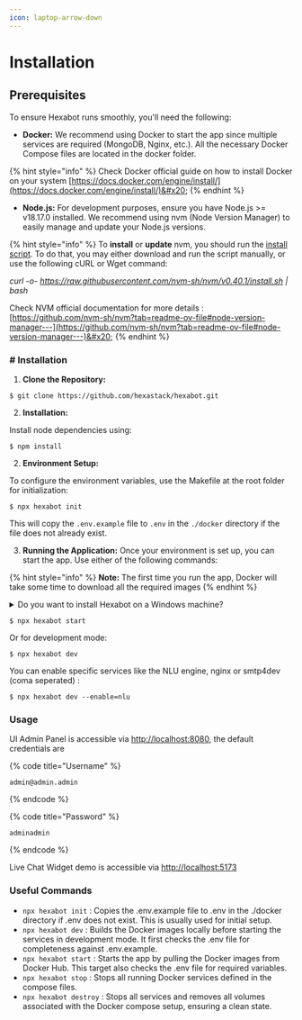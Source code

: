 ```yaml
---
icon: laptop-arrow-down
---
```


# Installation

## Prerequisites

To ensure Hexabot runs smoothly, you'll need the following:

* **Docker:** We recommend using Docker to start the app since multiple services are required (MongoDB, Nginx, etc.). All the necessary Docker Compose files are located in the docker folder.

{% hint style="info" %}
Check Docker official guide on how to install Docker on your system [https://docs.docker.com/engine/install/](https://docs.docker.com/engine/install/)&#x20;
{% endhint %}

* **Node.js:** For development purposes, ensure you have Node.js >= v18.17.0 installed. We recommend using nvm (Node Version Manager) to easily manage and update your Node.js versions.

{% hint style="info" %}
To **install** or **update** nvm, you should run the [install script](https://github.com/nvm-sh/nvm/blob/v0.40.1/install.sh). To do that, you may either download and run the script manually, or use the following cURL or Wget command:

_curl -o- https://raw.githubusercontent.com/nvm-sh/nvm/v0.40.1/install.sh | bash_&#x20;

Check NVM official documentation for more details :[https://github.com/nvm-sh/nvm?tab=readme-ov-file#node-version-manager---](https://github.com/nvm-sh/nvm?tab=readme-ov-file#node-version-manager---)&#x20;
{% endhint %}

### # Installation

1. **Clone the Repository:**

```
$ git clone https://github.com/hexastack/hexabot.git
```

2. **Installation:**

Install node dependencies using:

```
$ npm install
```

2. **Environment Setup:**&#x20;

To configure the environment variables, use the Makefile at the root folder for initialization:

```
$ npx hexabot init
```

This will copy the `.env.example` file to `.env` in the `./docker` directory if the file does not already exist.

3. **Running the Application:** Once your environment is set up, you can start the app. Use either of the following commands:

{% hint style="info" %}
**Note:** The first time you run the app, Docker will take some time to download all the required images
{% endhint %}

<details>

<summary>Do you want to install Hexabot on a Windows machine?</summary>

1. Install Docker Desktop for Windows Download and install Docker Desktop for Windows.
2. During installation, ensure that you select the option to use WSL 2 as the default backend for Docker.
3. After installation, start Docker Desktop and verify that WSL integration is enabled:
4. Open Docker Desktop and go to Settings. Under the General tab, ensure that "Use the WSL 2 based engine" is selected. Under Resources > WSL Integration, enable integration with your installed Linux distribution (e.g., Ubuntu). Restart your machine to finalize the Docker installation.
5. Clone the Hexabot Repository Open your WSL terminal (e.g., Ubuntu).

Learn more : [https://learn.microsoft.com/en-us/windows/wsl/tutorials/wsl-containers](https://learn.microsoft.com/en-us/windows/wsl/tutorials/wsl-containers)

</details>

```
$ npx hexabot start
```

Or for development mode:

```
$ npx hexabot dev
```

You can enable specific services like the NLU engine, nginx or smtp4dev (coma seperated) :

```
$ npx hexabot dev --enable=nlu
```

### Usage

UI Admin Panel is accessible via [http://localhost:8080](http://localhost:8080), the default credentials are&#x20;

{% code title="Username" %}
```
admin@admin.admin
```
{% endcode %}

{% code title="Password" %}
```
adminadmin
```
{% endcode %}

Live Chat Widget demo is accessible via [http://localhost:5173](http://localhost:5173)

### Useful Commands

* `npx hexabot init` : Copies the .env.example file to .env in the ./docker directory if .env does not exist. This is usually used for initial setup.
* `npx hexabot dev` : Builds the Docker images locally before starting the services in development mode. It first checks the .env file for completeness against .env.example.
* `npx hexabot start` : Starts the app by pulling the Docker images from Docker Hub. This target also checks the .env file for required variables.
* `npx hexabot stop` : Stops all running Docker services defined in the compose files.
* `npx hexabot destroy` : Stops all services and removes all volumes associated with the Docker compose setup, ensuring a clean state.
